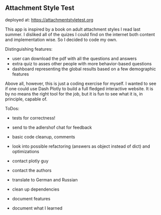 ## Attachment Style Test

deployed at: https://attachmentstyletest.org

This app is inspired by a book on adult attachment styles I read last summer.
I disliked all of the quizes I could find on the internet both content and implementation
wise. So I decided to code my own.

Distinguishing features:
- user can download the pdf with all the questions and answers
- extra quiz to asses other people with more behavior-based questions
- dashboard representing the global results based on a few demographic features

Above all, however, this is just a coding exercise for myself. I wanted to see if one
could use Dash Plotly to build a full fledged interactive website. It is by no means 
the right tool for the job, but it is fun to see what it is, in principle, capable of.

ToDos:
- tests for correctness!
- send to the adlershof chat for feedback

- basic code cleanup, comments
- look into possible refactoring (answers as object instead of dict) and optimizations
- contact plotly guy
- contact the authors

- translate to German and Russian

- clean up dependencies  
- document features
- document what I learned

